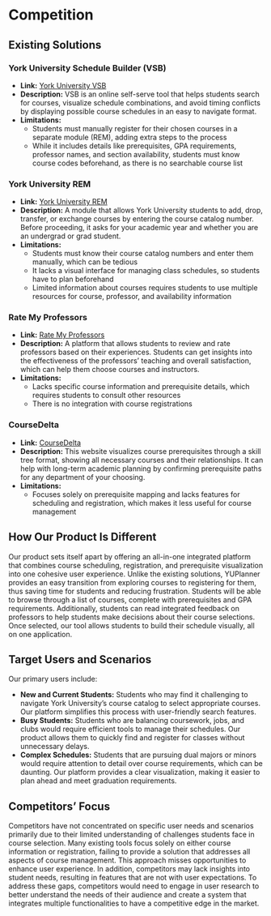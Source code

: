 # Competition

## Existing Solutions

### York University Schedule Builder (VSB) 
- **Link:** [York University VSB](https://registrar.yorku.ca/enrol/guide/vsb)
- **Description:** VSB is an online self-serve tool that helps students search for courses, visualize schedule combinations, and avoid timing conflicts by displaying possible course schedules in an easy to navigate format.
- **Limitations:** 
  - Students must manually register for their chosen courses in a separate module (REM), adding extra steps to the process
  - While it includes details like prerequisites, GPA requirements, professor names, and section availability, students 
    must know course codes beforehand, as there is no searchable course list

### York University REM 
- **Link:** [York University REM](https://wrem.sis.yorku.ca/Apps/WebObjects/REM.woa/wa/DirectAction/rem)
- **Description:** A module that allows York University students to add, drop, transfer, or exchange courses by entering the course catalog number. Before proceeding, it asks for your academic year and whether you are an undergrad or grad student.
- **Limitations:** 
  - Students must know their course catalog numbers and enter them manually, which can be tedious
  - It lacks a visual interface for managing class schedules, so students have to plan beforehand
  - Limited information about courses requires students to use multiple resources for course, professor, and 
    availability information

### Rate My Professors
- **Link:** [Rate My Professors](https://www.ratemyprofessors.com/)
- **Description:** A platform that allows students to review and rate professors based on their experiences. Students can get insights into the effectiveness of the professors’ teaching and overall satisfaction, which can help them choose courses and instructors. 
- **Limitations:**
  - Lacks specific course information and prerequisite details, which requires students to consult other resources
  - There is no integration with course registrations

### CourseDelta
- **Link:** [CourseDelta](https://coursedelta.yorku.dev/)
- **Description:** This website visualizes course prerequisites through a skill tree format, showing all necessary courses and their relationships. It can help with long-term academic planning by confirming prerequisite paths for any department of your choosing.
- **Limitations:**
  - Focuses solely on prerequisite mapping and lacks features for scheduling and registration, which makes it less 
    useful for course management

## How Our Product Is Different
Our product sets itself apart by offering an all-in-one integrated platform that combines course scheduling, registration, and prerequisite visualization into one cohesive user experience. Unlike the existing solutions, YUPlanner provides an easy transition from exploring courses to registering for them, thus saving time for students and reducing frustration. Students will be able to browse through a list of courses, complete with prerequisites and GPA requirements. Additionally, students can read integrated feedback on professors to help students make decisions about their course selections. Once selected, our tool allows students to build their schedule visually, all on one application.

## Target Users and Scenarios
Our primary users include:
  - **New and Current Students:** Students who may find it challenging to navigate York University’s course catalog to select appropriate courses. Our platform simplifies this process with user-friendly search features.
  - **Busy Students:** Students who are balancing coursework, jobs, and clubs would require efficient tools to manage their schedules. Our product allows them to quickly find and register for classes without unnecessary delays.
  - **Complex Schedules:** Students that are pursuing dual majors or minors would require attention to detail over course requirements, which can be daunting. Our platform provides a clear visualization, making it easier to plan ahead and meet graduation requirements.

## Competitors’ Focus
Competitors have not concentrated on specific user needs and scenarios primarily due to their limited understanding of challenges students face in course selection. Many existing tools focus solely on either course information or registration, failing to provide a solution that addresses all aspects of course management. This approach misses opportunities to enhance user experience. In addition, competitors may lack insights into student needs, resulting in features that are not with user expectations. To address these gaps, competitors would need to engage in user research to better understand the needs of their audience and create a system that integrates multiple functionalities to have a competitive edge in the market.


